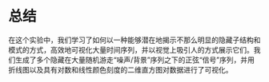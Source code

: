 # 总结

在这个实验中，我们学习了如何以一种能够潜在地揭示不那么明显的隐藏子结构和模式的方式，高效地可视化大量时间序列，并以视觉上吸引人的方式展示它们。我们生成了多个隐藏在大量随机游走“噪声/背景”序列之下的正弦“信号”序列，并用折线图以及具有对数和线性颜色刻度的二维直方图对数据进行了可视化。

